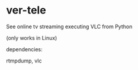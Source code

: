 ver-tele
========

See online tv streaming executing VLC from Python

(only works in Linux)

dependencies:

rtmpdump, vlc
